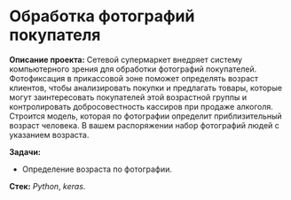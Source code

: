 # Обработка фотографий покупателя

 **Описание проекта:**
Сетевой супермаркет внедряет систему компьютерного зрения для обработки фотографий покупателей. 
Фотофиксация в прикассовой зоне поможет определять возраст клиентов, чтобы анализировать покупки и предлагать товары, 
которые могут заинтересовать покупателей этой возрастной группы и контролировать добросовестность кассиров при продаже алкоголя. 
Строится модель, которая по фотографии определит приблизительный возраст человека. 
В вашем распоряжении набор фотографий людей с указанием возраста.

**Задачи:**
- Определение возраста по фотографии.

**Стек:** *Python*, *keras*.
